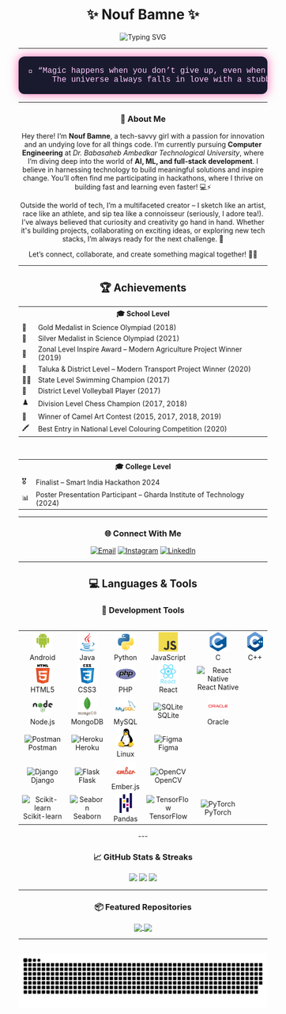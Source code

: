 <div align="center">

<h1 align="center">✨ Nouf Bamne ✨</h1>

<p><img src="https://readme-typing-svg.demolab.com?font=Fira+Code&weight=500&size=24&pause=1000&center=true&vCenter=true&width=435&lines=Hey+there!+I'm+Nouf+Bamne+%F0%9F%91%90;Computer+Engineering+Student+%F0%9F%92%BB;AI+%E2%9A%9B%EF%B8%8F+ML+%F0%9F%94%8E+Full-Stack+Dev+%F0%9F%92%A1;Hackathon+Lover+%F0%9F%8F%81+Sketch+Artist+%F0%9F%8E%A8+Tea+Lover+%F0%9F%8D%B5" alt="Typing SVG" /></p>

---
<pre style="font-family: 'Courier New', monospace; font-size: 16px; color: #ffccff; background-color: #1a1a2e; padding: 20px; border-radius: 12px; box-shadow: 0 0 20px #ff69b4;">
🌌 “Magic happens when you don’t give up, even when you want to.  
     The universe always falls in love with a stubborn heart.” 💖
</pre>
---

### 🌸 About Me

Hey there! I’m <strong>Nouf Bamne</strong>, a tech-savvy girl with a passion for innovation and an undying love for all things code. I’m currently pursuing <strong>Computer Engineering</strong> at <em>Dr. Babasaheb Ambedkar Technological University</em>, where I’m diving deep into the world of <strong>AI, ML, and full-stack development</strong>. I believe in harnessing technology to build meaningful solutions and inspire change. You’ll often find me participating in hackathons, where I thrive on building fast and learning even faster! 💻⚡

Outside the world of tech, I’m a multifaceted creator – I sketch like an artist, race like an athlete, and sip tea like a connoisseur (seriously, I adore tea!). I’ve always believed that curiosity and creativity go hand in hand. Whether it's building projects, collaborating on exciting ideas, or exploring new tech stacks, I’m always ready for the next challenge. 🌟

Let’s connect, collaborate, and create something magical together! 🎀✨

---
## 🏆 Achievements

<table>
  <tr>
    <th colspan="2" align="center">🎓 School Level</th>
  </tr>
  <tr>
    <td>🏅</td>
    <td>Gold Medalist in Science Olympiad (2018)</td>
  </tr>
  <tr>
    <td>🥈</td>
    <td>Silver Medalist in Science Olympiad (2021)</td>
  </tr>
  <tr>
    <td>🧪</td>
    <td>Zonal Level Inspire Award – Modern Agriculture Project Winner (2019)</td>
  </tr>
  <tr>
    <td>🚗</td>
    <td>Taluka & District Level – Modern Transport Project Winner (2020)</td>
  </tr>
  <tr>
    <td>🏊‍♀️</td>
    <td>State Level Swimming Champion (2017)</td>
  </tr>
  <tr>
    <td>🏐</td>
    <td>District Level Volleyball Player (2017)</td>
  </tr>
  <tr>
    <td>♟️</td>
    <td>Division Level Chess Champion (2017, 2018)</td>
  </tr>
  <tr>
    <td>🎨</td>
    <td>Winner of Camel Art Contest (2015, 2017, 2018, 2019)</td>
  </tr>
  <tr>
    <td>🖍️</td>
    <td>Best Entry in National Level Colouring Competition (2020)</td>
  </tr>
</table>

<br>

<table>
  <tr>
    <th colspan="2" align="center">🎓 College Level</th>
  </tr>
  <tr>
    <td>🎖️</td>
    <td>Finalist – Smart India Hackathon 2024</td>
  </tr>
  <tr>
    <td>📊</td>
    <td>Poster Presentation Participant – Gharda Institute of Technology (2024)</td>
  </tr>
 
</table>

---

### 🌐 Connect With Me

[![Email](https://img.shields.io/badge/Email-noufbamne@gmail.com-D14836?style=flat&logo=gmail&logoColor=white)](mailto:noufbamne@gmail.com)
[![Instagram](https://img.shields.io/badge/Instagram-@nouf_bamne-E4405F?style=flat&logo=instagram&logoColor=white)](https://instagram.com/nouf_bamne)
[![LinkedIn](https://img.shields.io/badge/LinkedIn-Nouf%20Bamne-0077B5?style=flat&logo=linkedin&logoColor=white)](https://linkedin.com/in/nouf-bamne)

---

## 💻 Languages & Tools

### 🚀 Development Tools
<div align="center" style="display: flex; flex-wrap: wrap; gap: 1rem; justify-content: center;">

<table>
<tr>
<td align="center">
  <img src="https://raw.githubusercontent.com/devicons/devicon/master/icons/android/android-original-wordmark.svg" width="40" height="40" alt="Android"/><br>Android
</td>
<td align="center">
  <img src="https://raw.githubusercontent.com/devicons/devicon/master/icons/java/java-original.svg" width="40" height="40" alt="Java"/><br>Java
</td>
<td align="center">
  <img src="https://raw.githubusercontent.com/devicons/devicon/master/icons/python/python-original.svg" width="40" height="40" alt="Python"/><br>Python
</td>
<td align="center">
  <img src="https://raw.githubusercontent.com/devicons/devicon/master/icons/javascript/javascript-original.svg" width="40" height="40" alt="JavaScript"/><br>JavaScript
</td>
<td align="center">
  <img src="https://raw.githubusercontent.com/devicons/devicon/master/icons/c/c-original.svg" width="40" height="40" alt="C"/><br>C
</td>
<td align="center">
  <img src="https://raw.githubusercontent.com/devicons/devicon/master/icons/cplusplus/cplusplus-original.svg" width="40" height="40" alt="C++"/><br>C++
</td>
</tr>
<tr>
<td align="center">
  <img src="https://raw.githubusercontent.com/devicons/devicon/master/icons/html5/html5-original-wordmark.svg" width="40" height="40" alt="HTML5"/><br>HTML5
</td>
<td align="center">
  <img src="https://raw.githubusercontent.com/devicons/devicon/master/icons/css3/css3-original-wordmark.svg" width="40" height="40" alt="CSS3"/><br>CSS3
</td>
<td align="center">
  <img src="https://raw.githubusercontent.com/devicons/devicon/master/icons/php/php-original.svg" width="40" height="40" alt="PHP"/><br>PHP
</td>
<td align="center">
  <img src="https://raw.githubusercontent.com/devicons/devicon/master/icons/react/react-original-wordmark.svg" width="40" height="40" alt="React"/><br>React
</td>
<td align="center">
  <img src="https://reactnative.dev/img/header_logo.svg" width="40" height="40" alt="React Native"/><br>React Native
</td>
</tr>
<tr>
<td align="center">
  <img src="https://raw.githubusercontent.com/devicons/devicon/master/icons/nodejs/nodejs-original-wordmark.svg" width="40" height="40" alt="Node.js"/><br>Node.js
</td>
<td align="center">
  <img src="https://raw.githubusercontent.com/devicons/devicon/master/icons/mongodb/mongodb-original-wordmark.svg" width="40" height="40" alt="MongoDB"/><br>MongoDB
</td>
<td align="center">
  <img src="https://raw.githubusercontent.com/devicons/devicon/master/icons/mysql/mysql-original-wordmark.svg" width="40" height="40" alt="MySQL"/><br>MySQL
</td>
<td align="center">
  <img src="https://www.vectorlogo.zone/logos/sqlite/sqlite-icon.svg" width="40" height="40" alt="SQLite"/><br>SQLite
</td>
<td align="center">
  <img src="https://raw.githubusercontent.com/devicons/devicon/master/icons/oracle/oracle-original.svg" width="40" height="40" alt="Oracle"/><br>Oracle
</td>
</tr>
<tr>
<td align="center">
  <img src="https://www.vectorlogo.zone/logos/getpostman/getpostman-icon.svg" width="40" height="40" alt="Postman"/><br>Postman
</td>
<td align="center">
  <img src="https://www.vectorlogo.zone/logos/heroku/heroku-icon.svg" width="40" height="40" alt="Heroku"/><br>Heroku
</td>
<td align="center">
  <img src="https://raw.githubusercontent.com/devicons/devicon/master/icons/linux/linux-original.svg" width="40" height="40" alt="Linux"/><br>Linux
</td>
<td align="center">
  <img src="https://www.vectorlogo.zone/logos/figma/figma-icon.svg" width="40" height="40" alt="Figma"/><br>Figma
</td>
</tr>
<tr>
<td align="center">
  <img src="https://cdn.worldvectorlogo.com/logos/django.svg" width="40" height="40" alt="Django"/><br>Django
</td>
<td align="center">
  <img src="https://www.vectorlogo.zone/logos/pocoo_flask/pocoo_flask-icon.svg" width="40" height="40" alt="Flask"/><br>Flask
</td>
<td align="center">
  <img src="https://raw.githubusercontent.com/devicons/devicon/master/icons/ember/ember-original-wordmark.svg" width="40" height="40" alt="Ember.js"/><br>Ember.js
</td>
<td align="center">
  <img src="https://www.vectorlogo.zone/logos/opencv/opencv-icon.svg" width="40" height="40" alt="OpenCV"/><br>OpenCV
</td>
</tr>
<tr>
<td align="center">
  <img src="https://upload.wikimedia.org/wikipedia/commons/0/05/Scikit_learn_logo_small.svg" width="40" height="40" alt="Scikit-learn"/><br>Scikit-learn
</td>
<td align="center">
  <img src="https://www.vectorlogo.zone/logos/seaborn/seaborn-icon.svg" width="40" height="40" alt="Seaborn"/><br>Seaborn
</td>
<td align="center">
  <img src="https://raw.githubusercontent.com/devicons/devicon/2ae2a900d2f041da66e950e4d48052658d850630/icons/pandas/pandas-original.svg" width="40" height="40" alt="Pandas"/><br>Pandas
</td>
<td align="center">
  <img src="https://www.vectorlogo.zone/logos/tensorflow/tensorflow-icon.svg" width="40" height="40" alt="TensorFlow"/><br>TensorFlow
</td>
<td align="center">
  <img src="https://www.vectorlogo.zone/logos/pytorch/pytorch-icon.svg" width="40" height="40" alt="PyTorch"/><br>PyTorch
</td>
</tr>
</table>
</div>
---

### 📈 GitHub Stats & Streaks

<p align="center">
  <img src="https://github-readme-stats.vercel.app/api?username=noufbamne&show_icons=true&theme=tokyonight" />
  <img src="https://github-readme-streak-stats.herokuapp.com/?user=noufbamne&theme=tokyonight" />
  <img src="https://github-readme-stats.vercel.app/api/top-langs/?username=noufbamne&layout=compact&theme=tokyonight" />
</p>

---

### 📦 Featured Repositories

<div align="center">

  <a href="https://github.com/noufbamne/Smart-Farming-Assistant" target="_blank">
    <img align="center" src="https://github-readme-stats.vercel.app/api/pin/?username=noufbamne&repo=Smart-Farming-Assistant&theme=tokyonight" />
  </a>

  <a href="https://github.com/noufbamne/AI-Agriculture-Pitch-Deck" target="_blank">
    <img align="center" src="https://github-readme-stats.vercel.app/api/pin/?username=noufbamne&repo=AI-Agriculture-Pitch-Deck&theme=tokyonight" />
  </a>

</div>

---
![snake gif](https://github.com/noufbamne/noufbamne/blob/output/github-snake-dark.svg)
---

